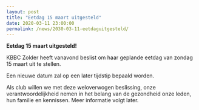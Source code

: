 ```yaml
---
layout: post
title: "Eetdag 15 maart uitgesteld"
date: 2020-03-11 23:00:00
permalink: /news/2030-03-11-eetdaguitgesteld/
---
```


**Eetdag 15 maart uitgesteld!**


KBBC Zolder heeft vanavond beslist om haar geplande eetdag van zondag 15 maart uit te stellen.

Een nieuwe datum zal op een later tijdstip bepaald worden.

Als club willen we met deze weloverwogen beslissing, onze verantwoordelijkheid nemen in het belang van de gezondheid onze leden, hun familie en kennissen. Meer informatie volgt later.
